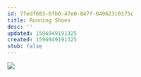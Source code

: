 ```yaml
---
id: 7fedf683-6fb0-47e0-847f-049623c0175c
title: Running Shoes
desc: ''
updated: 1596949191325
created: 1596949191325
stub: false
---
```

![](/assets/images/comics/Paper.Comics.15.png)
